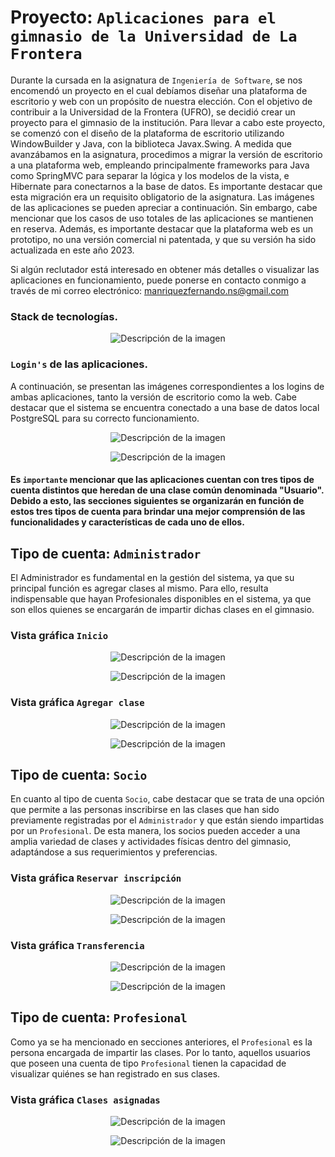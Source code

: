 # Proyecto: ```Aplicaciones para el gimnasio de la Universidad de La Frontera```

Durante la cursada en la asignatura de ```Ingeniería de Software```, se nos encomendó un proyecto en el cual debíamos diseñar una plataforma de escritorio y web con un propósito de 
nuestra elección. Con el objetivo de contribuir a la Universidad de la Frontera (UFRO), se decidió crear un proyecto para el gimnasio de la institución. Para llevar a cabo este proyecto, 
se comenzó con el diseño de la plataforma de escritorio utilizando WindowBuilder y Java, con la biblioteca Javax.Swing. A medida que avanzábamos en la asignatura, procedimos a migrar la 
versión de escritorio a una plataforma web, empleando principalmente frameworks para Java como SpringMVC para separar la lógica y los modelos de la vista, e Hibernate para conectarnos a 
la base de datos. Es importante destacar que esta migración era un requisito obligatorio de la asignatura. Las imágenes de las aplicaciones se pueden apreciar a continuación. Sin embargo, 
cabe mencionar que los casos de uso totales de las aplicaciones se mantienen en reserva. Además, es importante destacar que la plataforma web es un prototipo, no una versión comercial ni 
patentada, y que su versión ha sido actualizada en este año 2023.

Si algún reclutador está interesado en obtener más detalles o visualizar las aplicaciones en funcionamiento, puede ponerse en contacto conmigo a través de mi correo 
electrónico: manriquezfernando.ns@gmail.com

### Stack de tecnologías.
<p align="center">
  <img src="./IMG/StackTec.PNG" alt="Descripción de la imagen">
</p>


### ```Login's``` de las aplicaciones.

A continuación, se presentan las imágenes correspondientes a los logins de ambas aplicaciones, tanto la versión de escritorio como la web. Cabe destacar que el sistema se 
encuentra conectado a una base de datos local PostgreSQL para su correcto funcionamiento.
<p align="center">
  <img src="./IMG/LoginWEB.PNG" alt="Descripción de la imagen">
</p>
<p align="center">
  <img src="./IMG/LoginDesktop.PNG" alt="Descripción de la imagen">
</p>

#### Es ```importante``` mencionar que las aplicaciones cuentan con tres tipos de cuenta distintos que heredan de una clase común denominada "Usuario". Debido a esto, las secciones siguientes se organizarán en función de estos tres tipos de cuenta para brindar una mejor comprensión de las funcionalidades y características de cada uno de ellos.

## Tipo de cuenta: ```Administrador```
El Administrador es fundamental en la gestión del sistema, ya que su principal función es agregar clases al mismo. Para ello, resulta indispensable que hayan Profesionales disponibles en el sistema, ya que son ellos quienes se encargarán de impartir dichas clases en el gimnasio.

### Vista gráfica ```Inicio```
<p align="center">
  <img src="./IMG/W-InicioAdmin.PNG" alt="Descripción de la imagen">
</p>
<p align="center">
  <img src="./IMG/D-InicioAdmin.PNG" alt="Descripción de la imagen">
</p>

### Vista gráfica ```Agregar clase```
<p align="center">
  <img src="./IMG/W-RCAdmin.PNG" alt="Descripción de la imagen">
</p>
<p align="center">
  <img src="./IMG/D-RCAdmin.PNG" alt="Descripción de la imagen">
</p>

## Tipo de cuenta: ```Socio```
En cuanto al tipo de cuenta ```Socio```, cabe destacar que se trata de una opción que permite a las personas inscribirse en las clases que han sido previamente registradas por el ```Administrador``` y que están siendo impartidas por un ```Profesional```. De esta manera, los socios pueden acceder a una amplia variedad de clases y actividades físicas dentro del gimnasio, adaptándose a sus requerimientos y preferencias.

### Vista gráfica ```Reservar inscripción```
<p align="center">
  <img src="./IMG/W-ReservarSocio.PNG" alt="Descripción de la imagen">
</p>
<p align="center">
  <img src="./IMG/D-ReservarSocio.PNG" alt="Descripción de la imagen">
</p>

### Vista gráfica ```Transferencia```
<p align="center">
  <img src="./IMG/W-Transferencia.PNG" alt="Descripción de la imagen">
</p>
<p align="center">
  <img src="./IMG/D-Transferencia.PNG" alt="Descripción de la imagen">
</p>

## Tipo de cuenta: ```Profesional```
Como ya se ha mencionado en secciones anteriores, el ```Profesional``` es la persona encargada de impartir las clases. Por lo tanto, aquellos usuarios que poseen una cuenta de tipo ```Profesional``` tienen la capacidad de visualizar quiénes se han registrado en sus clases.

### Vista gráfica ```Clases asignadas```
<p align="center">
  <img src="./IMG/W-Profesional.PNG" alt="Descripción de la imagen">
</p>
<p align="center">
  <img src="./IMG/D-Profesional.PNG" alt="Descripción de la imagen">
</p>